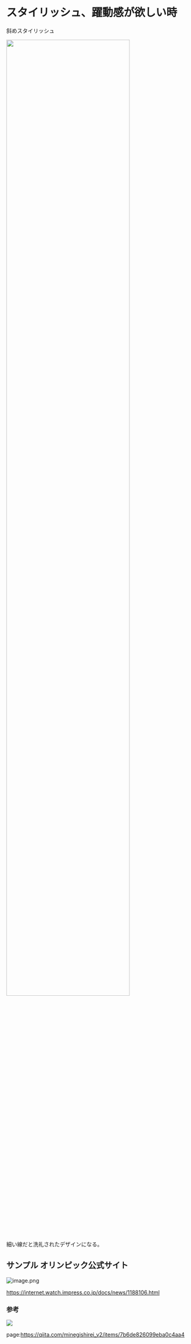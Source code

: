 

# スタイリッシュ、躍動感が欲しい時 

斜めスタイリッシュ

<img width="80%" src="https://liginc.co.jp/wp-content/uploads/2013/11/diagonal.jpg"> 

細い線だと洗礼されたデザインになる。

## サンプル オリンピック公式サイト

![image.png](https://qiita-image-store.s3.ap-northeast-1.amazonaws.com/0/1678228/63019d34-67d0-f657-9e53-5335737d81dc.png)

https://internet.watch.impress.co.jp/docs/news/1188106.html


### 参考

<a href="https://www.amazon.co.jp/%E3%81%82%E3%82%8B%E3%81%82%E3%82%8B%E3%83%87%E3%82%B6%E3%82%A4%E3%83%B3%E3%80%88%E8%A8%80%E8%91%89%E3%81%A7%E8%A6%9A%E3%81%88%E3%81%A6%E8%AA%B0%E3%81%A7%E3%82%82%E3%81%A7%E3%81%8D%E3%82%8B%E3%83%AC%E3%82%A4%E3%82%A2%E3%82%A6%E3%83%88%E3%83%95%E3%83%AC%E3%83%BC%E3%82%BA%E9%9B%86%E3%80%89-ingectar/dp/4844368427?returnFromLogin=1&linkCode=li3&tag=oreilly10book-22&linkId=3b2e94c616b4f9addf69256b0cf60812&language=ja_JP&ref_=as_li_ss_il" target="_blank"><img border="0" src="//ws-fe.amazon-adsystem.com/widgets/q?_encoding=UTF8&ASIN=4844368427&Format=_SL250_&ID=AsinImage&MarketPlace=JP&ServiceVersion=20070822&WS=1&tag=oreilly10book-22&language=ja_JP" ></a><img src="https://ir-jp.amazon-adsystem.com/e/ir?t=oreilly10book-22&language=ja_JP&l=li3&o=9&a=4844368427" width="1" height="1" border="0" alt="" style="border:none !important; margin:0px !important;" />



page:https://qiita.com/minegishirei_v2/items/7b6de826099eba0c4aa4